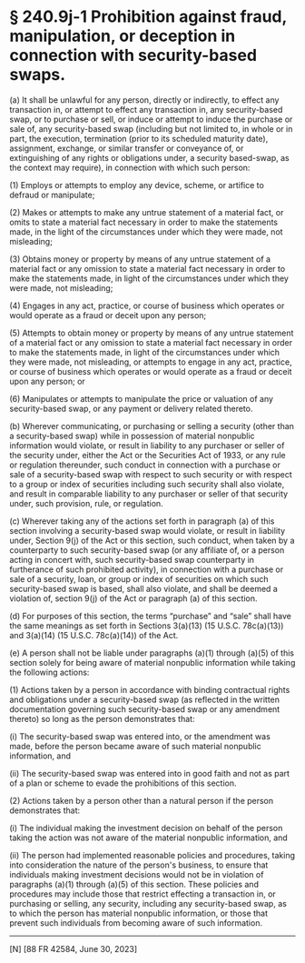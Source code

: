 # § 240.9j-1   Prohibition against fraud, manipulation, or deception in connection with security-based swaps.

(a) It shall be unlawful for any person, directly or indirectly, to effect any transaction in, or attempt to effect any transaction in, any security-based swap, or to purchase or sell, or induce or attempt to induce the purchase or sale of, any security-based swap (including but not limited to, in whole or in part, the execution, termination (prior to its scheduled maturity date), assignment, exchange, or similar transfer or conveyance of, or extinguishing of any rights or obligations under, a security based-swap, as the context may require), in connection with which such person:


(1) Employs or attempts to employ any device, scheme, or artifice to defraud or manipulate;


(2) Makes or attempts to make any untrue statement of a material fact, or omits to state a material fact necessary in order to make the statements made, in the light of the circumstances under which they were made, not misleading;


(3) Obtains money or property by means of any untrue statement of a material fact or any omission to state a material fact necessary in order to make the statements made, in light of the circumstances under which they were made, not misleading;


(4) Engages in any act, practice, or course of business which operates or would operate as a fraud or deceit upon any person;


(5) Attempts to obtain money or property by means of any untrue statement of a material fact or any omission to state a material fact necessary in order to make the statements made, in light of the circumstances under which they were made, not misleading, or attempts to engage in any act, practice, or course of business which operates or would operate as a fraud or deceit upon any person; or


(6) Manipulates or attempts to manipulate the price or valuation of any security-based swap, or any payment or delivery related thereto.


(b) Wherever communicating, or purchasing or selling a security (other than a security-based swap) while in possession of material nonpublic information would violate, or result in liability to any purchaser or seller of the security under, either the Act or the Securities Act of 1933, or any rule or regulation thereunder, such conduct in connection with a purchase or sale of a security-based swap with respect to such security or with respect to a group or index of securities including such security shall also violate, and result in comparable liability to any purchaser or seller of that security under, such provision, rule, or regulation.


(c) Wherever taking any of the actions set forth in paragraph (a) of this section involving a security-based swap would violate, or result in liability under, Section 9(j) of the Act or this section, such conduct, when taken by a counterparty to such security-based swap (or any affiliate of, or a person acting in concert with, such security-based swap counterparty in furtherance of such prohibited activity), in connection with a purchase or sale of a security, loan, or group or index of securities on which such security-based swap is based, shall also violate, and shall be deemed a violation of, section 9(j) of the Act or paragraph (a) of this section.


(d) For purposes of this section, the terms “purchase” and “sale” shall have the same meanings as set forth in Sections 3(a)(13) (15 U.S.C. 78c(a)(13)) and 3(a)(14) (15 U.S.C. 78c(a)(14)) of the Act.


(e) A person shall not be liable under paragraphs (a)(1) through (a)(5) of this section solely for being aware of material nonpublic information while taking the following actions:


(1) Actions taken by a person in accordance with binding contractual rights and obligations under a security-based swap (as reflected in the written documentation governing such security-based swap or any amendment thereto) so long as the person demonstrates that:


(i) The security-based swap was entered into, or the amendment was made, before the person became aware of such material nonpublic information, and


(ii) The security-based swap was entered into in good faith and not as part of a plan or scheme to evade the prohibitions of this section.


(2) Actions taken by a person other than a natural person if the person demonstrates that:


(i) The individual making the investment decision on behalf of the person taking the action was not aware of the material nonpublic information, and


(ii) The person had implemented reasonable policies and procedures, taking into consideration the nature of the person's business, to ensure that individuals making investment decisions would not be in violation of paragraphs (a)(1) through (a)(5) of this section. These policies and procedures may include those that restrict effecting a transaction in, or purchasing or selling, any security, including any security-based swap, as to which the person has material nonpublic information, or those that prevent such individuals from becoming aware of such information.



---

[N] [88 FR 42584, June 30, 2023]






